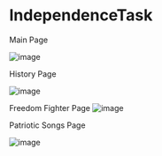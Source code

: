 # IndependenceTask

Main Page

![image](https://github.com/Dhara438/IndependenceTask/assets/101886520/328086fe-f489-49b3-88aa-62a54e5eab9b)

History Page 

![image](https://github.com/Dhara438/IndependenceTask/assets/101886520/92cadac5-7f04-4e7f-bf26-c3ac20cdfe6a)

Freedom Fighter Page
![image](https://github.com/Dhara438/IndependenceTask/assets/101886520/f4344b67-c07a-4a4d-b6fd-b955ff39174f)

Patriotic Songs Page

![image](https://github.com/Dhara438/IndependenceTask/assets/101886520/e7abeeed-a409-4009-b874-46f817b26638)
